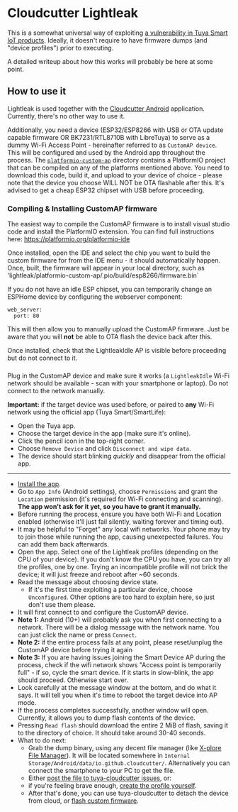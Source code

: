 # Cloudcutter Lightleak

This is a somewhat universal way of exploiting [a vulnerability in Tuya Smart IoT products](https://rb9.nl/posts/2022-03-29-light-jailbreaking-exploiting-tuya-iot-devices/). Ideally, it doesn't require to have firmware dumps (and "device profiles") prior to executing.

A detailed writeup about how this works will probably be here at some point.

## How to use it

Lightleak is used together with the [Cloudcutter Android](https://github.com/tuya-cloudcutter/cloudcutter-android) application. Currently, there's no other way to use it.

Additionally, you need a device (ESP32/ESP8266 with USB or OTA update capable firmware OR BK7231/RTL8710B with LibreTuya) to serve as a dummy Wi-Fi Access Point - hereinafter referred to as `CustomAP device`. This will be configured and used by the Android app throughout the process. The [`platformio-custom-ap`](https://github.com/tuya-cloudcutter/lightleak/tree/master/platformio-custom-ap) directory contains a PlatformIO project that can be compiled on any of the platforms mentioned above. You need to download this code, build it, and upload to your device of choice - please note that the device you choose WILL NOT be OTA flashable after this. It's advised to get a cheap ESP32 chipset with USB before proceeding.

### Compiling & Installing CustomAP firmware

The easiest way to compile the CustomAP firmware is to install visual studio code and install the PlatformIO extension. You can find full instructions here: https://platformio.org/platformio-ide

Once installed, open the IDE and select the chip you want to build the custom firmware for from the IDE menu - it should automatically happen. Once, built, the firmware will appear in your local directory, such as 'lightleak/platformio-custom-ap/.pio/build/esp8266/firmware.bin` 

If you do not have an idle ESP chipset, you can temporarily change an ESPHome device by configuring the webserver component:

```
web_server:
  port: 80
```

This will then allow you to manually upload the CustomAP firmware. Just be aware that you will **not** be able to OTA flash the device back after this. 

Once installed, check that the LightleakIdle AP is visible before proceeding but do not connect to it. 

###

Plug in the CustomAP device and make sure it works (a `LightleakIdle` Wi-Fi network should be available - scan with your smartphone or laptop). Do not connect to the network manually.

**Important:** if the target device was used before, or paired to **any** Wi-Fi network using the official app (Tuya Smart/SmartLife):
- Open the Tuya app.
- Choose the target device in the app (make sure it's online).
- Click the pencil icon in the top-right corner.
- Choose `Remove Device` and click `Disconnect and wipe data`.
- The device should start blinking *quickly* and disappear from the official app.

---

- [Install the app](https://github.com/tuya-cloudcutter/cloudcutter-android/blob/master/README.md).
- Go to `App Info` (Android settings), choose `Permissions` and grant the `Location` permission (it's required for Wi-Fi connecting and scanning). **The app won't ask for it yet, so you have to grant it manually.**
- Before running the process, ensure you have both Wi-Fi and Location enabled (otherwise it'll just fail silently, waiting forever and timing out).
- It may be helpful to "Forget" any local wifi networks. Your phone may try to join those while running the app, causing unexepected failures. You can add them back afterwards. 
- Open the app. Select one of the Lightleak profiles (depending on the CPU of your device). If you don't know the CPU you have, you can try all the profiles, one by one. Trying an incompatible profile will not brick the device; it will just freeze and reboot after ~60 seconds.
- Read the message about choosing device state.
	- If it's the first time exploiting a particular device, choose `Unconfigured`. Other options are too hard to explain here, so just don't use them please.
- It will first connect to and configure the CustomAP device.
- **Note 1:** Android (10+) will probably ask you when first connecting to a network. There will be a dialog message with the network name. You can just click the name or press `Connect`.
- **Note 2:** if the entire process fails at any point, please reset/unplug the CustomAP device before trying it again
- **Note 3:** If you are having issues joining the Smart Device AP during the process, check if the wifi network shows "Access point is temporarily full" - if so, cycle the smart device. If it starts in slow-blink, the app should proceed. Otherwise start over. 
- Look carefully at the message window at the bottom, and do what it says. It will tell you when it's time to reboot the target device into AP mode.
- If the process completes successfully, another window will open. Currently, it allows you to dump flash contents of the device.
- Pressing `Read flash` should download the entire 2 MiB of flash, saving it to the directory of choice. It should take around 30-40 seconds.
- What to do next:
	- Grab the dump binary, using any decent file manager (like [X-plore File Manager](https://play.google.com/store/apps/details?id=com.lonelycatgames.Xplore)). It will be located somewhere in `Internal Storage/Android/data/io.github.cloudcutter/`. Alternatively you can connect the smartphone to your PC to get the file.
	- Either [post the file to tuya-cloudcutter issues](https://github.com/tuya-cloudcutter/tuya-cloudcutter/issues), or:
	- if you're feeling brave enough, [create the profile yourself](https://github.com/tuya-cloudcutter/tuya-cloudcutter/tree/main/profile-building).
	- After that's done, you can use tuya-cloudcutter to detach the device from cloud, or [flash custom firmware](https://github.com/tuya-cloudcutter/tuya-cloudcutter/blob/main/INSTRUCTIONS.md#flashing-custom-firmware).
